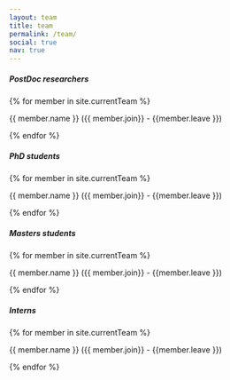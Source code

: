 ```yaml
---
layout: team
title: team
permalink: /team/
social: true
nav: true
---
```


##### **PostDoc researchers**
<div class="PhDStudent">

{% for member in site.currentTeam %}
  <p>{{ member.name }} ({{ member.join}} - {{member.leave }})</p>
  <!-- <p>{{ member.content | markdownify }}</p> -->
{% endfor %}

</div>


##### **PhD students**
<div class="PhDStudent">

{% for member in site.currentTeam %}
  <p>{{ member.name }} ({{ member.join}} - {{member.leave }})</p>
  <!-- <p>{{ member.content | markdownify }}</p> -->
{% endfor %}

</div>


##### **Masters students**
<div class="PhDStudent">

{% for member in site.currentTeam %}
  <p>{{ member.name }} ({{ member.join}} - {{member.leave }})</p>
  <!-- <p>{{ member.content | markdownify }}</p> -->
{% endfor %}

</div>

##### **Interns**
<div class="PhDStudent">

{% for member in site.currentTeam %}
  <p>{{ member.name }} ({{ member.join}} - {{member.leave }})</p>
  <!-- <p>{{ member.content | markdownify }}</p> -->
{% endfor %}

</div>


<!-- Write your biography here. Tell the world about yourself. Link to your favorite [subreddit](http://reddit.com){:target="\_blank"}. You can put a picture in, too. The code is already in, just name your picture `prof_pic.jpg` and put it in the `img/` folder.

Put your address / P.O. box / other info right below your picture. You can also disable any these elements by editing `profile` property of the YAML header of your `_pages/about.md`. Edit `_bibliography/papers.bib` and Jekyll will render your [publications page](/al-folio/publications/) automatically.

Link to your social media connections, too. This theme is set up to use [Font Awesome icons](http://fortawesome.github.io/Font-Awesome/){:target="\_blank"} and [Academicons](https://jpswalsh.github.io/academicons/){:target="\_blank"}, like the ones below. Add your Facebook, Twitter, LinkedIn, Google Scholar, or just disable all of them. -->
